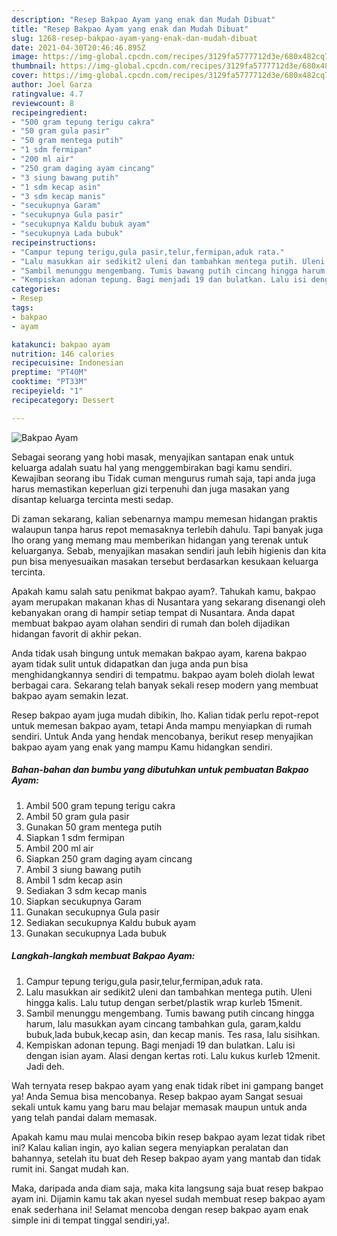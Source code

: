 ```yaml
---
description: "Resep Bakpao Ayam yang enak dan Mudah Dibuat"
title: "Resep Bakpao Ayam yang enak dan Mudah Dibuat"
slug: 1268-resep-bakpao-ayam-yang-enak-dan-mudah-dibuat
date: 2021-04-30T20:46:46.895Z
image: https://img-global.cpcdn.com/recipes/3129fa5777712d3e/680x482cq70/bakpao-ayam-foto-resep-utama.jpg
thumbnail: https://img-global.cpcdn.com/recipes/3129fa5777712d3e/680x482cq70/bakpao-ayam-foto-resep-utama.jpg
cover: https://img-global.cpcdn.com/recipes/3129fa5777712d3e/680x482cq70/bakpao-ayam-foto-resep-utama.jpg
author: Joel Garza
ratingvalue: 4.7
reviewcount: 8
recipeingredient:
- "500 gram tepung terigu cakra"
- "50 gram gula pasir"
- "50 gram mentega putih"
- "1 sdm fermipan"
- "200 ml air"
- "250 gram daging ayam cincang"
- "3 siung bawang putih"
- "1 sdm kecap asin"
- "3 sdm kecap manis"
- "secukupnya Garam"
- "secukupnya Gula pasir"
- "secukupnya Kaldu bubuk ayam"
- "secukupnya Lada bubuk"
recipeinstructions:
- "Campur tepung terigu,gula pasir,telur,fermipan,aduk rata."
- "Lalu masukkan air sedikit2 uleni dan tambahkan mentega putih. Uleni hingga kalis. Lalu tutup dengan serbet/plastik wrap kurleb 15menit."
- "Sambil menunggu mengembang. Tumis bawang putih cincang hingga harum, lalu masukkan ayam cincang tambahkan gula, garam,kaldu bubuk,lada bubuk,kecap asin, dan kecap manis. Tes rasa, lalu sisihkan."
- "Kempiskan adonan tepung. Bagi menjadi 19 dan bulatkan. Lalu isi dengan isian ayam. Alasi dengan kertas roti. Lalu kukus kurleb 12menit. Jadi deh."
categories:
- Resep
tags:
- bakpao
- ayam

katakunci: bakpao ayam 
nutrition: 146 calories
recipecuisine: Indonesian
preptime: "PT40M"
cooktime: "PT33M"
recipeyield: "1"
recipecategory: Dessert

---
```



![Bakpao Ayam](https://img-global.cpcdn.com/recipes/3129fa5777712d3e/680x482cq70/bakpao-ayam-foto-resep-utama.jpg)

Sebagai seorang yang hobi masak, menyajikan santapan enak untuk keluarga adalah suatu hal yang menggembirakan bagi kamu sendiri. Kewajiban seorang ibu Tidak cuman mengurus rumah saja, tapi anda juga harus memastikan keperluan gizi terpenuhi dan juga masakan yang disantap keluarga tercinta mesti sedap.

Di zaman  sekarang, kalian sebenarnya mampu memesan hidangan praktis walaupun tanpa harus repot memasaknya terlebih dahulu. Tapi banyak juga lho orang yang memang mau memberikan hidangan yang terenak untuk keluarganya. Sebab, menyajikan masakan sendiri jauh lebih higienis dan kita pun bisa menyesuaikan masakan tersebut berdasarkan kesukaan keluarga tercinta. 



Apakah kamu salah satu penikmat bakpao ayam?. Tahukah kamu, bakpao ayam merupakan makanan khas di Nusantara yang sekarang disenangi oleh kebanyakan orang di hampir setiap tempat di Nusantara. Anda dapat membuat bakpao ayam olahan sendiri di rumah dan boleh dijadikan hidangan favorit di akhir pekan.

Anda tidak usah bingung untuk memakan bakpao ayam, karena bakpao ayam tidak sulit untuk didapatkan dan juga anda pun bisa menghidangkannya sendiri di tempatmu. bakpao ayam boleh diolah lewat berbagai cara. Sekarang telah banyak sekali resep modern yang membuat bakpao ayam semakin lezat.

Resep bakpao ayam juga mudah dibikin, lho. Kalian tidak perlu repot-repot untuk memesan bakpao ayam, tetapi Anda mampu menyiapkan di rumah sendiri. Untuk Anda yang hendak mencobanya, berikut resep menyajikan bakpao ayam yang enak yang mampu Kamu hidangkan sendiri.

<!--inarticleads1-->

##### Bahan-bahan dan bumbu yang dibutuhkan untuk pembuatan Bakpao Ayam:

1. Ambil 500 gram tepung terigu cakra
1. Ambil 50 gram gula pasir
1. Gunakan 50 gram mentega putih
1. Siapkan 1 sdm fermipan
1. Ambil 200 ml air
1. Siapkan 250 gram daging ayam cincang
1. Ambil 3 siung bawang putih
1. Ambil 1 sdm kecap asin
1. Sediakan 3 sdm kecap manis
1. Siapkan secukupnya Garam
1. Gunakan secukupnya Gula pasir
1. Sediakan secukupnya Kaldu bubuk ayam
1. Gunakan secukupnya Lada bubuk




<!--inarticleads2-->

##### Langkah-langkah membuat Bakpao Ayam:

1. Campur tepung terigu,gula pasir,telur,fermipan,aduk rata.
1. Lalu masukkan air sedikit2 uleni dan tambahkan mentega putih. Uleni hingga kalis. Lalu tutup dengan serbet/plastik wrap kurleb 15menit.
1. Sambil menunggu mengembang. Tumis bawang putih cincang hingga harum, lalu masukkan ayam cincang tambahkan gula, garam,kaldu bubuk,lada bubuk,kecap asin, dan kecap manis. Tes rasa, lalu sisihkan.
1. Kempiskan adonan tepung. Bagi menjadi 19 dan bulatkan. Lalu isi dengan isian ayam. Alasi dengan kertas roti. Lalu kukus kurleb 12menit. Jadi deh.




Wah ternyata resep bakpao ayam yang enak tidak ribet ini gampang banget ya! Anda Semua bisa mencobanya. Resep bakpao ayam Sangat sesuai sekali untuk kamu yang baru mau belajar memasak maupun untuk anda yang telah pandai dalam memasak.

Apakah kamu mau mulai mencoba bikin resep bakpao ayam lezat tidak ribet ini? Kalau kalian ingin, ayo kalian segera menyiapkan peralatan dan bahannya, setelah itu buat deh Resep bakpao ayam yang mantab dan tidak rumit ini. Sangat mudah kan. 

Maka, daripada anda diam saja, maka kita langsung saja buat resep bakpao ayam ini. Dijamin kamu tak akan nyesel sudah membuat resep bakpao ayam enak sederhana ini! Selamat mencoba dengan resep bakpao ayam enak simple ini di tempat tinggal sendiri,ya!.

